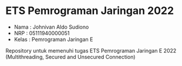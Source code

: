 # ETS Pemrograman Jaringan 2022

- Nama : Johnivan Aldo Sudiono
- NRP : 05111940000051
- Kelas : Pemrograman Jaringan E

Repository untuk memenuhi tugas ETS Pemrograman Jaringan E 2022 (Multithreading, Secured and Unsecured Connection)
